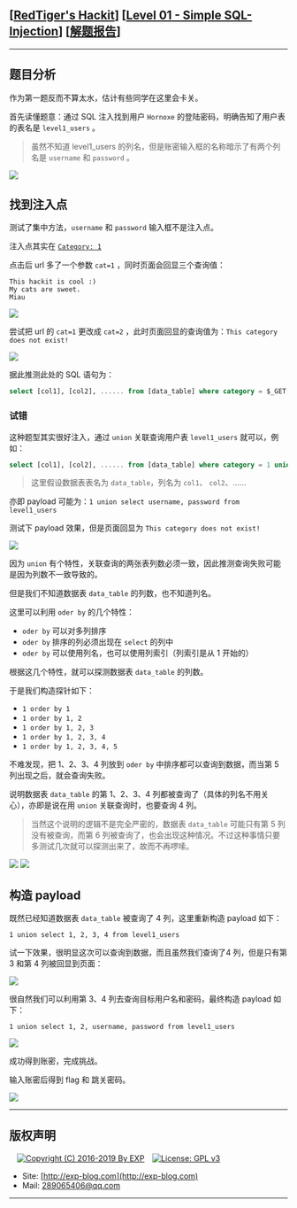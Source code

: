 ## [[RedTiger's Hackit](http://redtiger.labs.overthewire.org/)] [[Level 01 - Simple SQL-Injection](http://redtiger.labs.overthewire.org/level1.php)] [[解题报告](#)]

------

## 题目分析

作为第一题反而不算太水，估计有些同学在这里会卡关。

首先读懂题意：通过 SQL 注入找到用户 `Hornoxe` 的登陆密码，明确告知了用户表的表名是 `level1_users` 。

> 虽然不知道 level1_users 的列名，但是账密输入框的名称暗示了有两个列名是 `username` 和 `password` 。

![](http://exp-blog.com/wp-content/uploads/2019/05/404477632dd48e36d4f8fbd5eea1a76f.png)


## 找到注入点

测试了集中方法，`username` 和 `password` 输入框不是注入点。

注入点其实在 [`Category: 1`](http://redtiger.labs.overthewire.org/level1.php?cat=1)

点击后 url 多了一个参数 `cat=1` ，同时页面会回显三个查询值：

```
This hackit is cool :)
My cats are sweet.
Miau
```

![](http://exp-blog.com/wp-content/uploads/2019/05/a5cec2aaf23e9afd4552a8f49e39388a.png)

尝试把 url 的 `cat=1` 更改成  `cat=2` ，此时页面回显的查询值为：`This category does not exist! `

![](http://exp-blog.com/wp-content/uploads/2019/05/58abdf155ecf39d283af079afb374d1c.png)

据此推测此处的 SQL 语句为：

```sql
select [col1], [col2], ...... from [data_table] where category = $_GET['cat']
```

### 试错

这种题型其实很好注入，通过 `union` 关联查询用户表 `level1_users` 就可以，例如：

```sql
select [col1], [col2], ...... from [data_table] where category = 1 union select username, password from level1_users
```

> 这里假设数据表表名为 `data_table`，列名为 `col1`、 `col2`、......

亦即 payload 可能为：`1 union select username, password from level1_users`

测试下 payload 效果，但是页面回显为 `This category does not exist! `

![](http://exp-blog.com/wp-content/uploads/2019/05/64c208263739bebe0fcc4e50fb03d05f.png)

因为 `union` 有个特性，关联查询的两张表列数必须一致，因此推测查询失败可能是因为列数不一致导致的。

但是我们不知道数据表 `data_table` 的列数，也不知道列名。

这里可以利用 `oder by` 的几个特性：

- `oder by` 可以对多列排序
- `oder by` 排序的列必须出现在 `select` 的列中
- `oder by` 可以使用列名，也可以使用列索引（列索引是从 1 开始的）

根据这几个特性，就可以探测数据表 `data_table` 的列数。

于是我们构造探针如下：

- `1 order by 1`
- `1 order by 1, 2`
- `1 order by 1, 2, 3`
- `1 order by 1, 2, 3, 4`
- `1 order by 1, 2, 3, 4, 5`

不难发现，把 1、2、3、4 列放到 `oder by` 中排序都可以查询到数据，而当第 5 列出现之后，就会查询失败。

说明数据表 `data_table` 的第  1、2、3、4 列都被查询了（具体的列名不用关心），亦即是说在用 `union` 关联查询时，也要查询 4 列。

> 当然这个说明的逻辑不是完全严密的，数据表 `data_table` 可能只有第 5 列没有被查询，而第 6 列被查询了，也会出现这种情况。不过这种事情只要多测试几次就可以探测出来了，故而不再啰嗦。

![](http://exp-blog.com/wp-content/uploads/2019/05/de32f715583df8aa7fde37a04ddd8d3b.png)
![](http://exp-blog.com/wp-content/uploads/2019/05/7c4810eb9c1389ff6d0aacbd77216d64.png)

## 构造 payload

既然已经知道数据表 `data_table` 被查询了 4 列，这里重新构造 payload 如下：

`1 union select 1, 2, 3, 4 from level1_users`

试一下效果，很明显这次可以查询到数据，而且虽然我们查询了4 列，但是只有第 3 和第 4 列被回显到页面：

![](http://exp-blog.com/wp-content/uploads/2019/05/27b678e09597bf8cc52f15e3f2cdfee0.png)

很自然我们可以利用第 3、4 列去查询目标用户名和密码，最终构造 payload 如下：

`1 union select 1, 2, username, password from level1_users`

![](http://exp-blog.com/wp-content/uploads/2019/05/4d4943259a971aeb148b2f648ffa9de6.png)

成功得到账密，完成挑战。

输入账密后得到 flag 和 跳关密码。

![](http://exp-blog.com/wp-content/uploads/2019/05/e218635b7d593e9d531585a79e3a06ba.png)


------

## 版权声明

　[![Copyright (C) 2016-2019 By EXP](https://img.shields.io/badge/Copyright%20(C)-2016~2019%20By%20EXP-blue.svg)](http://exp-blog.com)　[![License: GPL v3](https://img.shields.io/badge/License-GPL%20v3-blue.svg)](https://www.gnu.org/licenses/gpl-3.0)
  

- Site: [http://exp-blog.com](http://exp-blog.com) 
- Mail: <a href="mailto:289065406@qq.com?subject=[EXP's Github]%20Your%20Question%20（请写下您的疑问）&amp;body=What%20can%20I%20help%20you?%20（需要我提供什么帮助吗？）">289065406@qq.com</a>


------
